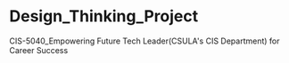 # Design_Thinking_Project
CIS-5040_Empowering Future Tech Leader(CSULA's CIS Department) for Career Success
